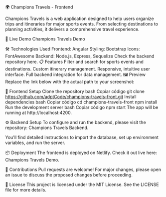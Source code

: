 🌍 Champions Travels - Frontend

Champions Travels is a web application designed to help users organize trips and itineraries for major sports events. From selecting destinations to planning activities, it delivers a comprehensive travel experience.

🚀 Live Demo
Champions Travels Demo

🛠️ Technologies Used
Frontend: Angular
Styling: Bootstrap
Icons: FontAwesome
Backend: Node.js, Express, Sequelize
Check the backend repository here.
📋 Features
Filter and search for sports events and destinations.
Custom itinerary management.
Responsive, intuitive user interface.
Full backend integration for data management.
🖼️ Preview
Replace the link below with the actual path to your screenshot:

🔧 Frontend Setup
Clone the repository
bash
Copiar código
git clone https://github.com/adptCode/champions-travels-front.git
Install dependencies
bash
Copiar código
cd champions-travels-front
npm install
Run the development server
bash
Copiar código
npm start
The app will be running at http://localhost:4200.

⚙️ Backend Setup
To configure and run the backend, please visit the repository: Champions Travels Backend.

You'll find detailed instructions to import the database, set up environment variables, and run the server.

📦 Deployment
The frontend is deployed on Netlify.
Check it out live here: Champions Travels Demo.

🤝 Contributions
Pull requests are welcome! For major changes, please open an issue to discuss the proposed changes before proceeding.

📝 License
This project is licensed under the MIT License. See the LICENSE file for more details.
